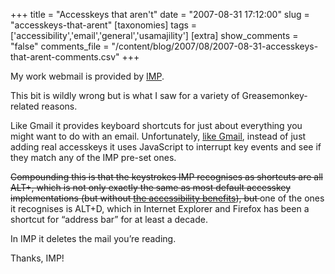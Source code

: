 +++
title = "Accesskeys that aren't"
date = "2007-08-31 17:12:00"
slug = "accesskeys-that-arent"
[taxonomies]
tags = ['accessibility','email','general','usamajility']
[extra]
show_comments = "false"
comments_file = "/content/blog/2007/08/2007-08-31-accesskeys-that-arent-comments.csv"
+++

My work webmail is provided by [IMP](http://www.horde.org/imp/).

<ins datetime="2007-08-31T17:39Z"></ins>

This bit is wildly wrong but is what I saw for a variety of Greasemonkey-related reasons.

  
<del datetime="2007-08-31T17:39Z"></del>

Like Gmail it provides keyboard shortcuts for just about everything you might want to do with an email. Unfortunately, [like Gmail](http://diveintomark.org/archives/2004/04/10/gmail-accessibility), instead of just adding real accesskeys it uses JavaScript to interrupt key events and see if they match any of the IMP pre-set ones.

<del datetime="2007-08-31T17:39Z">Compounding this is that the keystrokes IMP recognises as shortcuts are all ALT+<key>, which is not only exactly the same as most default accesskey implementations (but without [the accessibility benefits](http://diveintoaccessibility.org/day_15_defining_keyboard_shortcuts.html)), but </key></del>one of the ones it recognises is ALT+D, which in Internet Explorer and Firefox has been a shortcut for “address bar” for at least a decade.

In IMP it deletes the mail you’re reading.

Thanks, IMP!

